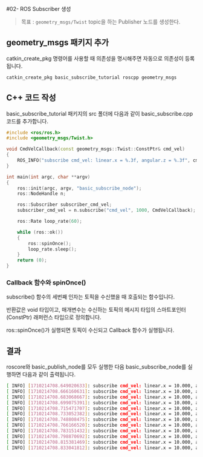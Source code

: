 #02- ROS Subscriber 생성

> 목표 : `geometry_msgs/Twist` topic을 하는 Publisher 노드를 생성한다.

## geometry_msgs 패키지 추가

catkin_create_pkg 명령어를 사용할 때 의존성을 명시해주면 자동으로 의존성이 등록됩니다.

```bash
catkin_create_pkg basic_subscribe_tutorial roscpp geometry_msgs
```

## C++ 코드 작성

basic_subscribe_tutorial 패키지의 src 폴더에 다음과 같이 basic_subscribe.cpp 코드를 추가합니다.



```c++
#include <ros/ros.h>
#include <geometry_msgs/Twist.h>

void CmdVelCallback(const geometry_msgs::Twist::ConstPtr& cmd_vel)
{
	ROS_INFO("subscribe cmd_vel: linear.x = %.3f, angular.z = %.3f", cmd_vel->linear.x, cmd_vel->angular.z);
}

int main(int argc, char **argv)
{
	ros::init(argc, argv, "basic_subscribe_node");
	ros::NodeHandle n;

	ros::Subscriber subscriber_cmd_vel;
	subscriber_cmd_vel = n.subscribe("cmd_vel", 1000, CmdVelCallback);

	ros::Rate loop_rate(60);

	while (ros::ok())
	{
		ros::spinOnce();
		loop_rate.sleep();
	}
	return (0);
}
```

### Callback 함수와 spinOnce()

subscribe() 함수의 세번째 인자는 토픽을 수신했을 때 호출되는 함수입니다.

반환값은 void 타입이고, 매개변수는 수신하는 토픽의 메시지 타입의 스마트포인터(ConstPtr) 래퍼런스 타입으로 정의합니다.

ros::spinOnce()가 실행되면 토픽이 수신되고 Callback 함수가 실행됩니다.

## 결과

roscore와 basic_publish_node를 모두 실행한 다음 basic_subscribe_node를 실행하면 다음과 같이 출력됩니다.

```bash
[ INFO] [1710214708.649020633]: subscribe cmd_vel: linear.x = 10.000, angular.z = 10.000
[ INFO] [1710214708.666160631]: subscribe cmd_vel: linear.x = 10.000, angular.z = 10.000
[ INFO] [1710214708.683068667]: subscribe cmd_vel: linear.x = 10.000, angular.z = 10.000
[ INFO] [1710214708.699075391]: subscribe cmd_vel: linear.x = 10.000, angular.z = 10.000
[ INFO] [1710214708.715471707]: subscribe cmd_vel: linear.x = 10.000, angular.z = 10.000
[ INFO] [1710214708.733052382]: subscribe cmd_vel: linear.x = 10.000, angular.z = 10.000
[ INFO] [1710214708.748808475]: subscribe cmd_vel: linear.x = 10.000, angular.z = 10.000
[ INFO] [1710214708.766166520]: subscribe cmd_vel: linear.x = 10.000, angular.z = 10.000
[ INFO] [1710214708.783151432]: subscribe cmd_vel: linear.x = 10.000, angular.z = 10.000
[ INFO] [1710214708.798870692]: subscribe cmd_vel: linear.x = 10.000, angular.z = 10.000
[ INFO] [1710214708.815381469]: subscribe cmd_vel: linear.x = 10.000, angular.z = 10.000
[ INFO] [1710214708.833041812]: subscribe cmd_vel: linear.x = 10.000, angular.z = 10.000
```
